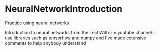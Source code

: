 # NeuralNetworkIntroduction
Practice using neural networks 

Introduction to neural networks from the TechWithTim youtube channel. I use libraries such as tensorflow and numpy and I've made extensive comments to help anybody understand
